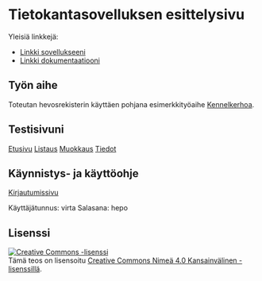 # Tietokantasovelluksen esittelysivu

Yleisiä linkkejä:

* [Linkki sovellukseeni](https://lihaliha.users.cs.helsinki.fi/mielikuvituselaimia/)
* [Linkki dokumentaatiooni](https://www.github.com/liisaharvela/Tsoha-Bootstrap/blob/master/doc/dokumentaatio.pdf)

## Työn aihe

Toteutan hevosrekisterin käyttäen pohjana esimerkkityöaihe [Kennelkerhoa](http://advancedkittenry.github.io/suunnittelu_ja_tyoymparisto/aiheet/Kennelkerho.html).

## Testisivuni

[Etusivu](http://lihaliha.users.cs.helsinki.fi/mielikuvituselaimia/)
[Listaus](http://lihaliha.users.cs.helsinki.fi/mielikuvituselaimia/horses)
[Muokkaus](http://lihaliha.users.cs.helsinki.fi/mielikuvituselaimia/horses/1/edit)
[Tiedot](http://lihaliha.users.cs.helsinki.fi/mielikuvituselaimia/horses/1)

## Käynnistys- ja käyttöohje

[Kirjautumissivu](http://lihaliha.users.cs.helsinki.fi/mielikuvituselaimia/login)

Käyttäjätunnus: virta
Salasana: hepo

## Lisenssi
<a rel="license" href="http://creativecommons.org/licenses/by/4.0/"><img alt="Creative Commons 
-lisenssi" style="border-width:0" src="https://i.creativecommons.org/l/by/4.0/88x31.png" 
/></a><br />Tämä teos on lisensoitu <a rel="license" 
href="http://creativecommons.org/licenses/by/4.0/">Creative Commons Nimeä 4.0 Kansainvälinen 
-lisenssillä</a>.


